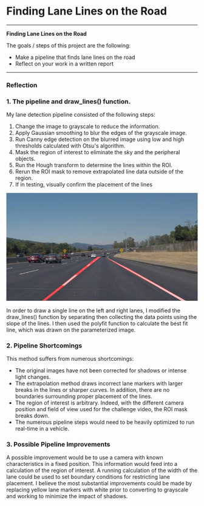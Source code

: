 # **Finding Lane Lines on the Road**
---
**Finding Lane Lines on the Road**

The goals / steps of this project are the following:
* Make a pipeline that finds lane lines on the road
* Reflect on your work in a written report

---

### Reflection

### 1. The pipeline and draw_lines() function.

My lane detection pipeline consisted of the following steps:
1. Change the image to grayscale to reduce the information.
2. Apply Gaussian smoothing to blur the edges of the grayscale image.
3. Run Canny edge detection on the blurred image using low and high thresholds calculated with Otsu's algorithm.
4. Mask the region of interest to eliminate the sky and the peripheral objects.
5. Run the Hough transform to determine the lines within the ROI.
6. Rerun the ROI mask to remove extrapolated line data outside of the region.
7. If in testing, visually confirm the placement of the lines

![Pipeline Testing Image](test_images_output/solidWhiteCurve.jpg)

In order to draw a single line on the left and right lanes, I modified the draw_lines() function by separating then collecting the data points using the slope of the lines.  I then used the polyfit function to calculate the best fit line, which was drawn on the parameterized image.


### 2. Pipeline Shortcomings

This method suffers from numerous shortcomings:
- The original images have not been corrected for shadows or intense light changes.
- The extrapolation method draws incorrect lane markers with larger breaks in the lines or sharper curves.  In addition, there are no boundaries surrounding proper placement of the lines.
- The region of interest is arbitrary.  Indeed, with the different camera position and field of view used for the challenge video, the ROI mask breaks down.
- The numerous pipeline steps would need to be heavily optimized to run real-time in a vehicle.


### 3. Possible Pipeline Improvements

A possible improvement would be to use a camera with known characteristics in a fixed position.  This information would feed into a calculation of the region of interest.  A running calculation of the width of the lane could be used to set boundary conditions for restricting lane placement.  I believe the most substantial improvements could be made by replacing yellow lane markers with white prior to converting to grayscale and working to minimize the impact of shadows.
